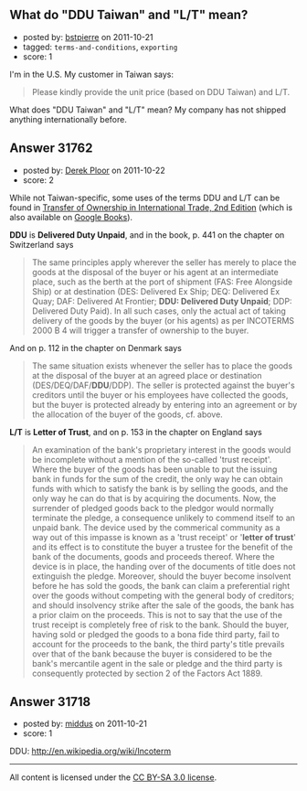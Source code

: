 ## What do "DDU Taiwan" and "L/T" mean?

- posted by: [bstpierre](https://stackexchange.com/users/-1/546-bstpierre) on 2011-10-21
- tagged: `terms-and-conditions`, `exporting`
- score: 1

I'm in the U.S. My customer in Taiwan says:

> Please kindly provide the unit price (based on DDU Taiwan) and L/T.

What does "DDU Taiwan" and "L/T" mean? My company has not shipped anything internationally before.


## Answer 31762

- posted by: [Derek Ploor](https://stackexchange.com/users/-1/12303-derek-ploor) on 2011-10-22
- score: 2

<p>While not Taiwan-specific, some uses of the terms DDU and L/T can be found in <a href="http://rads.stackoverflow.com/amzn/click/9041131345" rel="nofollow">Transfer of Ownership in International Trade, 2nd Edition</a> (which is also available on <a href="http://books.google.com/books/about/Transfer_of_Ownership_in_International_T.html?id=H5m9VatRGkkC" rel="nofollow">Google Books</a>).</p>

<p><strong>DDU</strong> is <strong>Delivered Duty Unpaid</strong>, and in the book, p. 441 on the chapter on Switzerland says</p>

<blockquote>
  <p>The same principles apply wherever the seller has merely to place the goods at the disposal of the buyer or his agent at an intermediate place, such as the berth at the port of shipment (FAS: Free Alongside Ship) or at destination (DES: Delivered Ex Ship; DEQ: Delivered Ex Quay; DAF: Delivered At Frontier; <strong>DDU: Delivered Duty Unpaid</strong>; DDP: Delivered Duty Paid).  In all such cases, only the actual act of taking delivery of the goods by the buyer (or his agents) as per INCOTERMS 2000 B 4 will trigger a transfer of ownership to the buyer.</p>
</blockquote>

<p>And on p. 112 in the chapter on Denmark says</p>

<blockquote>
  <p>The same situation exists whenever the seller has to place the goods at the disposal of the buyer at an agreed place or destination (DES/DEQ/DAF/<strong>DDU</strong>/DDP).  The seller is protected against the buyer's creditors until the buyer or his employees have collected the goods, but the buyer is protected already by entering into an agreement or by the allocation of the buyer of the goods, cf. above.</p>
</blockquote>

<p><strong>L/T</strong> is <strong>Letter of Trust</strong>, and on p. 153 in the chapter on England says</p>

<blockquote>
  <p>An examination of the bank's proprietary interest in the goods would be incomplete without a mention of the so-called 'trust receipt'.  Where the buyer of the goods has been unable to put the issuing bank in funds for the sum of the credit, the only way he can obtain funds with which to satisfy the bank is by selling the goods, and the only way he can do that is by acquiring the documents.  Now, the surrender of pledged goods back to the pledgor would normally terminate the pledge, a consequence unlikely to commend itself to an unpaid bank.  The device used by the commerical community as a way out of this impasse is known as a 'trust receipt' or '<strong>letter of trust</strong>' and its effect is to constitute the buyer a trustee for the benefit of the bank of the documents, goods and proceeds thereof.  Where the device is in place, the handing over of the documents of title does not extinguish the pledge.  Moreover, should the buyer become insolvent before he has sold the goods, the bank can claim a preferential right over the goods without competing with the general body of creditors; and should insolvency strike after the sale of the goods, the bank has a prior claim on the proceeds.  This is not to say that the use of the trust receipt is completely free of risk to the bank.  Should the buyer, having sold or pledged the goods to a bona fide third party, fail to account for the proceeds to the bank, the third party's title prevails over that of the bank because the buyer is considered to be the bank's mercantile agent in the sale or pledge and the third party is consequently protected by section 2 of the Factors Act 1889.</p>
</blockquote>



## Answer 31718

- posted by: [middus](https://stackexchange.com/users/-1/257-middus) on 2011-10-21
- score: 1

DDU: http://en.wikipedia.org/wiki/Incoterm



---

All content is licensed under the [CC BY-SA 3.0 license](https://creativecommons.org/licenses/by-sa/3.0/).
